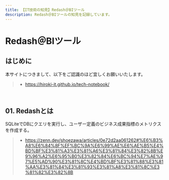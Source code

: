 ```yaml
---
title: 【IT技術の知見】Redash＠BIツール
description: Redash＠BIツールの知見を記録しています。
---
```


# Redash＠BIツール

## はじめに

本サイトにつきまして、以下をご認識のほど宜しくお願いいたします。

> - https://hiroki-it.github.io/tech-notebook/

<br>

## 01. Redashとは

SQLiteでDBにクエリを実行し、ユーザー定義のビジネス成果指標のメトリクスを作成する。

> - https://zenn.dev/shoezawa/articles/0e72d2aa061262#%E6%B3%A8%E6%84%8F%EF%BC%9A%E6%99%AE%E6%AE%B5%E4%BD%BF%E3%81%A3%E3%81%A6%E3%81%84%E3%82%8B%E9%96%A2%E6%95%B0%E3%82%84%E6%BC%94%E7%AE%97%E5%AD%90%E3%81%8C%E4%BD%BF%E3%81%88%E3%81%AA%E3%81%84%E3%81%93%E3%81%A8%E3%81%8C%E3%81%82%E3%82%8B

<br>
